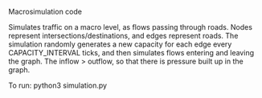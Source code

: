 Macrosimulation code

Simulates traffic on a macro level, as flows passing through roads. Nodes represent intersections/destinations, and edges represent roads. The simulation randomly generates a new capacity for each edge every CAPACITY\_INTERVAL ticks, and then simulates flows entering and leaving the graph. The inflow > outflow, so that there is pressure built up in the graph.

To run: python3 simulation.py
